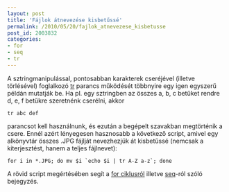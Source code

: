 ```yaml
---
layout: post
title: 'Fájlok átnevezése kisbetűssé'
permalink: /2010/05/20/fajlok_atnevezese_kisbetusse
post_id: 2003832
categories: 
- for
- seq
- tr
---
```


A sztringmanipulással, pontosabban karakterek cseréjével (illetve törlésével) foglalkozó 
[tr](http://linux.about.com/library/cmd/blcmdl1_tr.htm) parancs működését többnyire egy igen egyszerű példán mutatják be. Ha pl. egy sztringben az összes a, b, c betűket rendre d, e, f betűkre szeretnénk cserélni, akkor 
```
tr abc def
``` 
parancsot kell használnunk, és ezután a begépelt szavakban megtörténik a csere. 
Ennél azért lényegesen hasznosabb a következő script, amivel egy alkönyvtár összes .JPG fájlját nevezhezjük át kisbetűssé (nemcsak a kiterjesztést, hanem a teljes fájlnevet): 
```
for i in *.JPG; do mv $i `echo $i | tr A-Z a-z`; done
``` 
A rövid script megértésében segít a 
[for ciklusról](http://commandline.blog.hu/2010/05/17/bash_for_ciklus) illetve 
[seq](http://commandline.blog.hu/2010/04/08/seq)-ról szóló bejegyzés.